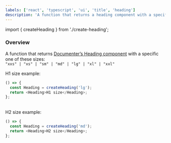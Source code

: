```yaml
---
labels: ['react', 'typescript', 'ui', 'title', 'heading']
description: 'A function that returns a heading component with a specific size'
---
```


import { createHeading } from './create-heading';

### Overview

A function that returns [Documenter’s Heading component](https://bit.dev/teambit/documenter/ui/heading) with a specific one of these sizes:  
`"xxs" | "xs" | "sm" | "md" | "lg" | "xl" | "xxl"`

H1 size example:

```js live
() => {
  const Heading = createHeading('lg');
  return <Heading>H1 size</Heading>;
};
```

<br />
H2 size example:

```js live
() => {
  const Heading = createHeading('md');
  return <Heading>H2 size</Heading>;
};
```
